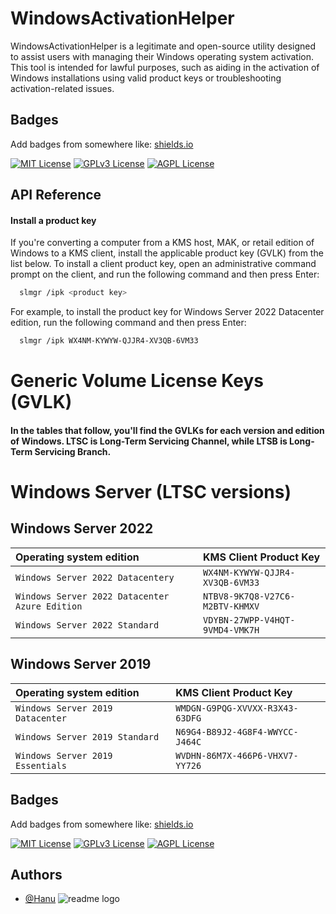 # WindowsActivationHelper
WindowsActivationHelper is a legitimate and open-source utility designed to assist users with managing their Windows operating system activation. This tool is intended for lawful purposes, such as aiding in the activation of Windows installations using valid product keys or troubleshooting activation-related issues.

## Badges

Add badges from somewhere like: [shields.io](https://shields.io/)

[![MIT License](https://img.shields.io/badge/License-MIT-green.svg)](https://choosealicense.com/licenses/mit/)
[![GPLv3 License](https://img.shields.io/badge/License-GPL%20v3-yellow.svg)](https://opensource.org/licenses/)
[![AGPL License](https://img.shields.io/badge/license-AGPL-blue.svg)](http://www.gnu.org/licenses/agpl-3.0)



## API Reference

#### Install a product key
If you're converting a computer from a KMS host, MAK, or retail edition of Windows to a KMS client, install the applicable product key (GVLK) from the list below. To install a client product key, open an administrative command prompt on the client, and run the following command and then press Enter:

```bash
  slmgr /ipk <product key>
```

For example, to install the product key for Windows Server 2022 Datacenter edition, run the following command and then press Enter:


```bash
  slmgr /ipk WX4NM-KYWYW-QJJR4-XV3QB-6VM33
```

# Generic Volume License Keys (GVLK)
#### In the tables that follow, you'll find the GVLKs for each version and edition of Windows. LTSC is Long-Term Servicing Channel, while LTSB is Long-Term Servicing Branch.

# Windows Server (LTSC versions)

## Windows Server 2022

|Operating system edition | KMS Client Product Key
| :-------- | :------- |
| `Windows Server 2022 Datacentery` | `WX4NM-KYWYW-QJJR4-XV3QB-6VM33` |
| `Windows Server 2022 Datacenter Azure Edition` | `NTBV8-9K7Q8-V27C6-M2BTV-KHMXV` |
| `Windows Server 2022 Standard` | `VDYBN-27WPP-V4HQT-9VMD4-VMK7H` |


## Windows Server 2019

|Operating system edition | KMS Client Product Key
| :-------- | :------- |
| `Windows Server 2019 Datacenter` | `WMDGN-G9PQG-XVVXX-R3X43-63DFG` |
| `Windows Server 2019 Standard` | `N69G4-B89J2-4G8F4-WWYCC-J464C` |
| `Windows Server 2019 Essentials` | `WVDHN-86M7X-466P6-VHXV7-YY726` |

## Badges

Add badges from somewhere like: [shields.io](https://shields.io/)

[![MIT License](https://img.shields.io/badge/License-MIT-green.svg)](https://choosealicense.com/licenses/mit/)
[![GPLv3 License](https://img.shields.io/badge/License-GPL%20v3-yellow.svg)](https://opensource.org/licenses/)
[![AGPL License](https://img.shields.io/badge/license-AGPL-blue.svg)](http://www.gnu.org/licenses/agpl-3.0)


## Authors

- [@Hanu](https://www.github.com/horridhanu)
![readme logo](https://github.com/HorridHanu/WindowsActivationHelper/assets/86579429/ea60e0af-6626-493b-9d83-590205d00adc)



